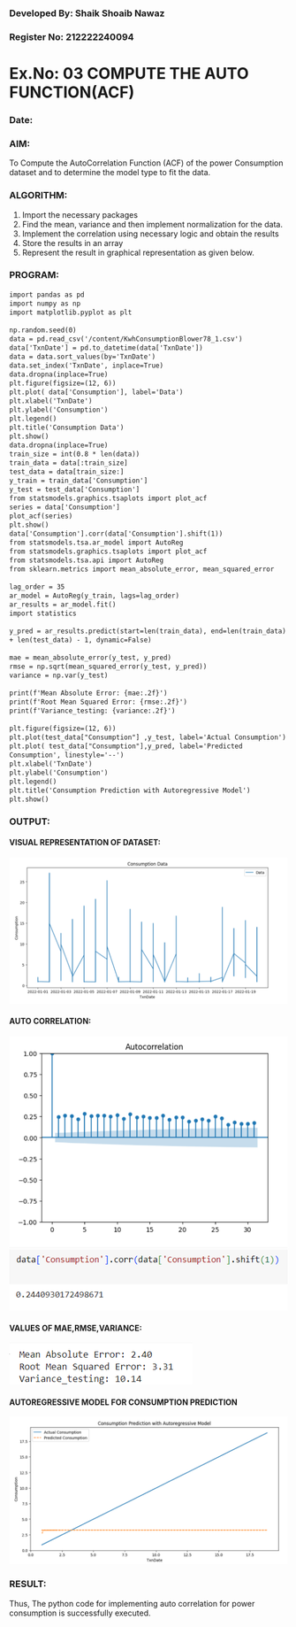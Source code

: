 ### Developed By: Shaik Shoaib Nawaz
### Register No: 212222240094

# Ex.No: 03   COMPUTE THE AUTO FUNCTION(ACF)
### Date: 

### AIM:
To Compute the AutoCorrelation Function (ACF) of the power Consumption dataset and 
to determine the model
type to fit the data.
### ALGORITHM:
1. Import the necessary packages
2. Find the mean, variance and then implement normalization for the data.
3. Implement the correlation using necessary logic and obtain the results
4. Store the results in an array
5. Represent the result in graphical representation as given below.
### PROGRAM:
```
import pandas as pd
import numpy as np
import matplotlib.pyplot as plt
 
np.random.seed(0)
data = pd.read_csv('/content/KwhConsumptionBlower78_1.csv')
data['TxnDate'] = pd.to_datetime(data['TxnDate'])
data = data.sort_values(by='TxnDate') 
data.set_index('TxnDate', inplace=True)
data.dropna(inplace=True)
plt.figure(figsize=(12, 6))
plt.plot( data['Consumption'], label='Data')
plt.xlabel('TxnDate')
plt.ylabel('Consumption')
plt.legend()
plt.title('Consumption Data')
plt.show()
data.dropna(inplace=True)
train_size = int(0.8 * len(data))
train_data = data[:train_size]
test_data = data[train_size:]
y_train = train_data['Consumption']
y_test = test_data['Consumption']
from statsmodels.graphics.tsaplots import plot_acf
series = data['Consumption']
plot_acf(series)
plt.show()
data['Consumption'].corr(data['Consumption'].shift(1))
from statsmodels.tsa.ar_model import AutoReg
from statsmodels.graphics.tsaplots import plot_acf
from statsmodels.tsa.api import AutoReg
from sklearn.metrics import mean_absolute_error, mean_squared_error
 
lag_order = 35 
ar_model = AutoReg(y_train, lags=lag_order)
ar_results = ar_model.fit()
import statistics

y_pred = ar_results.predict(start=len(train_data), end=len(train_data) + len(test_data) - 1, dynamic=False)

mae = mean_absolute_error(y_test, y_pred)
rmse = np.sqrt(mean_squared_error(y_test, y_pred))
variance = np.var(y_test)

print(f'Mean Absolute Error: {mae:.2f}')
print(f'Root Mean Squared Error: {rmse:.2f}')
print(f'Variance_testing: {variance:.2f}')

plt.figure(figsize=(12, 6))
plt.plot(test_data["Consumption"] ,y_test, label='Actual Consumption')
plt.plot( test_data["Consumption"],y_pred, label='Predicted Consumption', linestyle='--')
plt.xlabel('TxnDate')
plt.ylabel('Consumption')
plt.legend()
plt.title('Consumption Prediction with Autoregressive Model')
plt.show()
```

### OUTPUT:
#### VISUAL REPRESENTATION OF DATASET:
![dataset](image1.png)

#### AUTO CORRELATION:
![auto_correlation](image2.png)
![VALUE_CORRELATION](image3.png)

#### VALUES OF MAE,RMSE,VARIANCE:
![MEAN](image4.png)

#### AUTOREGRESSIVE MODEL FOR CONSUMPTION PREDICTION
![GRAPH](image5.png)

### RESULT: 
Thus, The python code for implementing auto correlation for power consumption is successfully executed.
